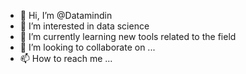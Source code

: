 - 👋 Hi, I’m @Datamindin
- 👀 I’m interested in data science
- 🌱 I’m currently learning new tools related to the field
- 💞️ I’m looking to collaborate on ...
- 📫 How to reach me ...

<!---
Datamindin/Datamindin is a ✨ special ✨ repository because its `README.md` (this file) appears on your GitHub profile.
You can click the Preview link to take a look at your changes.
--->
